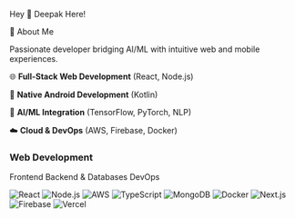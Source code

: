 Hey 👋 Deepak Here!

🚀 About Me

Passionate developer bridging AI/ML with intuitive web and mobile experiences.
          

🌐 **Full-Stack Web Development** (React, Node.js)

📱 **Native Android Development** (Kotlin)

🤖 **AI/ML Integration** (TensorFlow, PyTorch, NLP)

☁️ **Cloud & DevOps** (AWS, Firebase, Docker)


### Web Development
 Frontend  Backend & Databases  DevOps 

 ![React](https://img.shields.io/badge/React-61DAFB?logo=react&logoColor=black)  ![Node.js](https://img.shields.io/badge/Node.js-339933?logo=node.js&logoColor=white)  ![AWS](https://img.shields.io/badge/AWS-232F3E?logo=amazon-aws&logoColor=white) 
 ![TypeScript](https://img.shields.io/badge/TypeScript-3178C6?logo=typescript&logoColor=white)  ![MongoDB](https://img.shields.io/badge/MongoDB-47A248?logo=mongodb&logoColor=white)  ![Docker](https://img.shields.io/badge/Docker-2496ED?logo=docker&logoColor=white) 
 ![Next.js](https://img.shields.io/badge/Next.js-000000?logo=next.js&logoColor=white)  ![Firebase](https://img.shields.io/badge/Firebase-FFCA28?logo=firebase&logoColor=black)  ![Vercel](https://img.shields.io/badge/Vercel-000000?logo=vercel&logoColor=white) 




